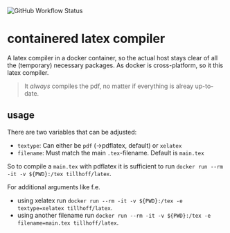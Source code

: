 ![GitHub Workflow Status](https://img.shields.io/github/workflow/status/tillhoff/containered-latex/Publish%20image%20to%20docker%20hub)

# containered latex compiler
A latex compiler in a docker container, so the actual host stays clear of all the (temporary) necessary packages. As docker is cross-platform, so it this latex compiler.

> It _always_ compiles the pdf, no matter if everything is alreay up-to-date.

## usage

There are two variables that can be adjusted:
- `textype`: Can either be `pdf` (->pdflatex, default) or `xelatex`
- `filename`: Must match the main `.tex`-filename. Default is `main.tex`

So to compile a `main.tex` with pdflatex it is sufficient to run `docker run --rm -it -v ${PWD}:/tex tillhoff/latex`.

For additional arguments like f.e.
- using xelatex run `docker run --rm -it -v ${PWD}:/tex -e textype=xelatex tillhoff/latex`.
- using another filename run `docker run --rm -it -v ${PWD}:/tex -e filename=main.tex tillhoff/latex`.
